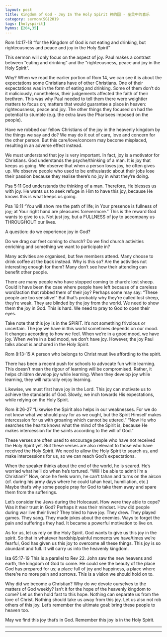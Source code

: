```yaml
---
layout: post
title: Kingdom of God - Joy In The Holy Spirit 神的国 - 圣灵中的喜乐
category: sermon(SG)2019
tags: [holyspirit]
hymns: [204,35]
---
```


Rom 14:17-18
“for the Kingdom of God is not eating and drinking, but righteousness and peace and joy in the Holy Spirit”

This sermon will only focus on the aspect of joy. Paul makes a contrast between “eating and drinking” and the “righteousness, peace and joy in the Holy Spirit”. 

Why? When we read the earlier portion of Rom 14, we can see it is about the expectations some Christians have of other Christians. One of their expectations was in the form of eating and drinking. Some of them don’t do it maliciously, nonetheless, their judgements affected the faith of their brethren. This was why Paul needed to tell them there were weightier matters to focus on; matters that would guarantee a place in heaven: righteousness, peace and joy. The other things they focused on had the potential to stumble (e.g. the extra laws the Pharisees imposed on the people).

Have we robbed our fellow Christians of the joy in the heavenly kingdom by the things we say and do? We may do it out of care, love and concern for the other person. But this care/love/concern may become misplaced, resulting in an adverse effect instead. 

We must understand that joy is very important. In fact, joy is a motivator for Christians. God understands the psyche/thinking of a man. It is joy that keeps us going. We observe that when a person loses joy, he often gives up. We observe people who used to be enthusiastic about their jobs lose their passion because they realise there’s no joy in what they’re doing. 

Psa 5:11
God understands the thinking of a man. Therefore, He blesses us with joy. He wants us to seek refuge in Him to have this joy, because He knows this is what keeps us going. 

Psa 16:11
“You will show me the path of life; in Your presence is fullness of joy; at Your right hand are pleasures forevermore.”
This is the reward God wants to give to us. Not just joy, but a FULLNESS of joy to accompany us THROUGHOUT our lives. 

A question: do we experience joy in God?

Do we drag our feet coming to church? Do we find church activities enriching and something we want to participate in?

Many activities are organised, but few members attend. Many choose to drink coffee at the back instead. Why is this so? Are the activities not interesting enough for them? Many don’t see how their attending can benefit other people.

There are many people who have stopped coming to church: lost sheep. Could it have been the case where people have left because of a careless word/action that robbed them of their joy? Perhaps some may say: “These people are too sensitive!” But that’s probably why they’re called lost sheep, they’re weak. They are blinded by the joy from the world. We need to show them the joy in God. This is hard. We need to pray to God to open their eyes. 

Take note that this joy is in the SPIRIT. It’s not something frivolous or uncertain. The joy we have in this world sometimes depends on our mood. It changes according to how we feel. When we’re in a good mood, we have joy. When we're in a bad mood, we don’t have joy. However, the joy Paul talks about is anchored in the Holy Spirit. 

Rom 8:13-15
A person who belongs to Christ must live affording to the spirit. 

There has been a recent push for schools to advocate fun while learning. This doesn’t mean the rigour of learning will be compromised. Rather, it helps children develop joy while learning. When they develop joy while learning, they will naturally enjoy learning. 

Likewise, we must first have joy in the Lord. This joy can motivate us to achieve the standards of God. Slowly, we inch towards His expectations, while relying on the Holy Spirit. 

Rom 8:26-27
“Likewise the Spirit also helps in our weaknesses. For we do not know what we should pray for as we ought, but the Spirit Himself makes intercession for us with groaning which cannot be uttered.”
“Now He who searches the hearts knows what the mind of the Spirit is, because He makes intercession for the saints according to the will of God.”

These verses are often used to encourage people who have not received the Holy Spirit yet. But these verses are also relevant to those who have received the Holy Spirit. We need to allow the Holy Spirit to search us, and make intercessions for us, so we can reach God’s expectations. 

When the speaker thinks about the end of the world, he is scared. He’s worried what he’ll do when he’s tortured. “Will I be able to admit I’m a Christian?” Now, once he feels warm, he can’t tahan and turns on the aircon (cf. during his army days where he could tahan heat, humiliation, etc.) Maybe that’s why some people pray for God to take them away and spare them from the sufferings. 

Let’s consider the Jews during the Holocaust. How were they able to cope? Was it their trust in God? Perhaps it was their mindset. How did people during war live their lives? They tried to have joy. They drew. They played games. They sang. They made jokes about the enemies. Ways to forget the pain and sufferings they had. It became a powerful motivation to live on. 

As for us, let us rely on the Holy Spirit. God wants to give us this joy in the spirit. So that in whatever hardship/painful moments we have/times we’re fearful, God has given us this joy to overcome all these things. This joy is so abundant and full. It will carry us into the heavenly kingdom. 

Isa 65:17-19
This is a parallel to Rev 22. John saw the new heavens and earth, the kingdom of God to come. He could see the beauty of the place God has prepared for us; a place full of joy and happiness, a place where there’re no more pain and sorrows. This is a vision we should hold on to. 

Why did we become a Christian? Why do we devote ourselves to the matters of God weekly? Isn’t it for the hope of the heavenly kingdom to come? Let us then hold fast to this hope. Nothing can separate us from the love of Christ. Nothing should take us away from this joy. Let us also not rob others of this joy. Let’s remember the ultimate goal: bring these people to heaven too. 

May we find this joy that’s in God. Remember this joy is in the Holy Spirit. 



----
****
